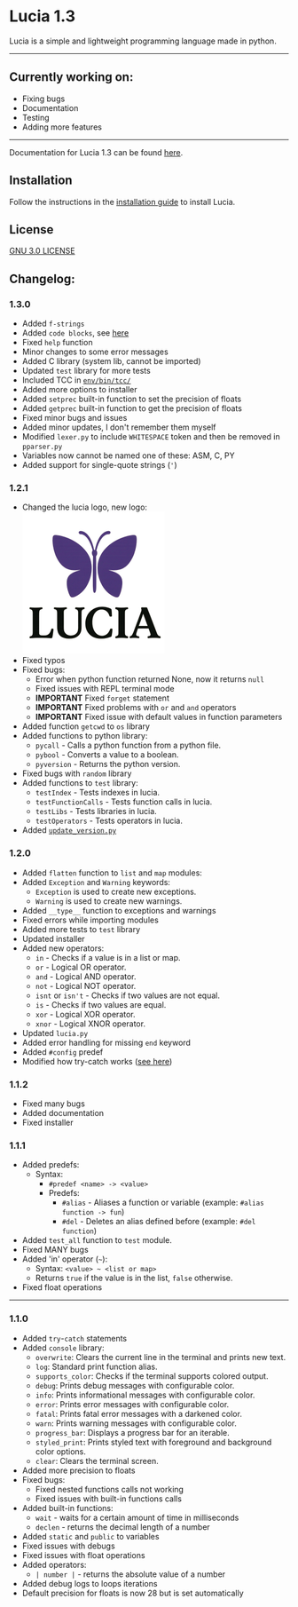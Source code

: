 # Lucia 1.3

Lucia is a simple and lightweight programming language made in python.

___

## Currently working on:

- Fixing bugs
- Documentation
- Testing
- Adding more features

___

Documentation for Lucia 1.3 can be found [here](env/Docs/introduction.md).

## Installation

Follow the instructions in the [installation guide](env/Docs/installation-guide.md) to install Lucia.

## License

[GNU 3.0 LICENSE](LICENSE)


## Changelog:
### 1.3.0
- Added `f-strings`
- Added `code blocks`, see [here](env/Docs/language-syntax.md#code-blocks)
- Fixed `help` function
- Minor changes to some error messages
- Added C library (system lib, cannot be imported)
- Updated `test` library for more tests
- Included TCC in [`env/bin/tcc/`](env/bin/tcc)
- Added more options to installer
- Added `setprec` built-in function to set the precision of floats
- Added `getprec` built-in function to get the precision of floats
- Fixed minor bugs and issues
- Added minor updates, I don't remember them myself
- Modified `lexer.py` to include `WHITESPACE` token and then be removed in `pparser.py`
- Variables now cannot be named one of these: ASM, C, PY
- Added support for single-quote strings (`'`)
### 1.2.1
- Changed the lucia logo, new logo: ![Lucia Logo](env/assets/lucia_logo_small.png)
- Fixed typos
- Fixed bugs:
  - Error when python function returned None, now it returns `null`
  - Fixed issues with REPL terminal mode
  - **IMPORTANT** Fixed `forget` statement
  - **IMPORTANT** Fixed problems with `or` and `and` operators
  - **IMPORTANT** Fixed issue with default values in function parameters
- Added function `getcwd` to `os` library
- Added functions to python library:
  - `pycall` - Calls a python function from a python file.
  - `pybool` - Converts a value to a boolean.
  - `pyversion` - Returns the python version.
- Fixed bugs with `random` library
- Added functions to `test` library:
  - `testIndex` - Tests indexes in lucia.
  - `testFunctionCalls` - Tests function calls in lucia.
  - `testLibs` - Tests libraries in lucia.
  - `testOperators` - Tests operators in lucia.
- Added [`update_version.py`](env/update_version.py)
### 1.2.0
- Added `flatten` function to `list` and `map` modules:
- Added `Exception` and `Warning` keywords:
  - `Exception` is used to create new exceptions.
  - `Warning` is used to create new warnings.
- Added `__type__` function to exceptions and warnings
- Fixed errors while importing modules
- Added more tests to `test` library
- Updated installer
- Added new operators:
  - `in` - Checks if a value is in a list or map.
  - `or` - Logical OR operator.
  - `and` - Logical AND operator.
  - `not` - Logical NOT operator.
  - `isnt` or `isn't` - Checks if two values are not equal.
  - `is` - Checks if two values are equal.
  - `xor` - Logical XOR operator.
  - `xnor` - Logical XNOR operator.
- Updated `lucia.py`
- Added error handling for missing `end` keyword
- Added `#config` predef
- Modified how try-catch works ([see here](env/Docs/language-syntax.md#try-and-catch))
### 1.1.2
- Fixed many bugs
- Added documentation
- Fixed installer
### 1.1.1
- Added predefs:
  - Syntax:
    - `#predef <name> -> <value>`
    - Predefs:
      - `#alias` - Aliases a function or variable (example: `#alias function -> fun`)
      - `#del` - Deletes an alias defined before (example: `#del function`)
- Added `test_all` function to `test` module.
- Fixed MANY bugs
- Added 'in' operator (`~`):
  - Syntax: `<value> ~ <list or map>`
  - Returns `true` if the value is in the list, `false` otherwise.
- Fixed float operations

---
### 1.1.0
- Added `try`-`catch` statements
- Added `console` library:
  - `overwrite`: Clears the current line in the terminal and prints new text.
  - `log`: Standard print function alias.
  - `supports_color`: Checks if the terminal supports colored output.
  - `debug`: Prints debug messages with configurable color.
  - `info`: Prints informational messages with configurable color.
  - `error`: Prints error messages with configurable color.
  - `fatal`: Prints fatal error messages with a darkened color.
  - `warn`: Prints warning messages with configurable color.
  - `progress_bar`: Displays a progress bar for an iterable.
  - `styled_print`: Prints styled text with foreground and background color options.
  - `clear`: Clears the terminal screen.
- Added more precision to floats
- Fixed bugs:
  - Fixed nested functions calls not working
  - Fixed issues with built-in functions calls
- Added built-in functions:
  - `wait` - waits for a certain amount of time in milliseconds
  - `declen` - returns the decimal length of a number
- Added `static` and `public` to variables
- Fixed issues with debugs
- Fixed issues with float operations
- Added operators:
  - `| number |` - returns the absolute value of a number
- Added debug logs to loops iterations
- Default precision for floats is now 28 but is set automatically